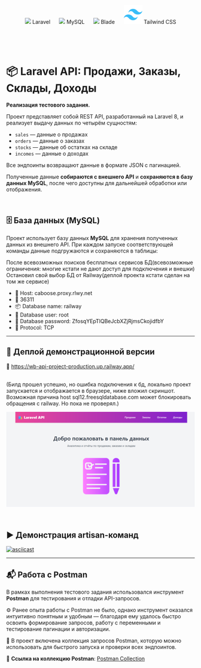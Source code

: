 <br/><br/><br/>

<p align="center">
<img src="    https://cdn.jsdelivr.net/gh/devicons/devicon/icons/laravel/laravel-original.svg" width="50"/> Laravel 
&nbsp;&nbsp;&nbsp;&nbsp;
<img src="https://cdn.jsdelivr.net/gh/devicons/devicon/icons/mysql/mysql-original-wordmark.svg" width="50"/> MySQL 
&nbsp;&nbsp;&nbsp;&nbsp;
<img src="https://img.shields.io/badge/Blade-Templates-orange?style=flat-square&logo=laravel"/> Blade
&nbsp;&nbsp;&nbsp;&nbsp;
<img src="https://raw.githubusercontent.com/devicons/devicon/master/icons/tailwindcss/tailwindcss-original.svg" width="50"/> Tailwind CSS 
</p>
<br/><br/><br/>

# 📦 Laravel API: Продажи, Заказы, Склады, Доходы

**Реализация тестового задания.**  

Проект представляет собой REST API, разработанный на Laravel 8, и реализует выдачу данных по четырём сущностям: 
- `sales` — данные о продажах
- `orders` — данные о заказах
- `stocks` — данные об остатках на складе
- `incomes` — данные о доходах

Все эндпоинты возвращают данные в формате JSON с пагинацией.

Полученные данные **собираются с внешнего API** и **сохраняются в базу данных MySQL**, после чего доступны для дальнейшей обработки или отображения.

<br/>

## 🗄️ База данных (MySQL)

Проект использует базу данных **MySQL** для хранения полученных данных из внешнего API. При каждом запуске соответствующей команды данные подгружаются и сохраняются в таблицы:

После всевозможных поисков бесплатных сервисов БД(всевозможные ограничения: многие кстати не дают доступ для подключения и внешки)
Остановил свой выбор БД от Railway(деплой проекта кстати сделан на том же сервисе)

- 🧠 Host: caboose.proxy.rlwy.net
- 🔌 36311
- 📦 Database name: railway
- 👤 Database user: root
- 🔑 Database password: ZfosqYEpTlQBeJcbXZjRjmsCkojidfbY
- 🔐 Protocol: TCP

---

## 🔗 Деплой демонстрационной версии

📍 https://wb-api-project-production.up.railway.app/

<br>
(Билд прошел успешно, но ошибка подключения к бд, локально проект запускается и отображается в браузере, ниже вложил скриншот. <br>
Возможная причина host sql12.freesqldatabase.com может блокировать обращения с railway. Но пока не проверял.)

![Демо проекта](resources/screenshots/demo.png)

<br/>

## ▶️ Демонстрация artisan-команд

[![asciicast](https://asciinema.org/a/X3hZtbcn0W9qf2tv9LFmc07CV.svg)](https://asciinema.org/a/X3hZtbcn0W9qf2tv9LFmc07CV)

---

## 📬 Работа с Postman

В рамках выполнения тестового задания использовался инструмент **Postman** для тестирования и отладки API-запросов.

⚙️ Ранее опыта работы с Postman не было, однако инструмент оказался интуитивно понятным и удобным — благодаря ему удалось быстро освоить формирование запросов, работу с переменными и тестирование пагинации и авторизации.

📁 В проект включена коллекция запросов Postman, которую можно использовать для быстрого запуска и проверки всех эндпоинтов.

🔗 **Ссылка на коллекцию Postman**: [Postman Collection](https://www.postman.com/cy322666/workspace/app-api-test/overview)
